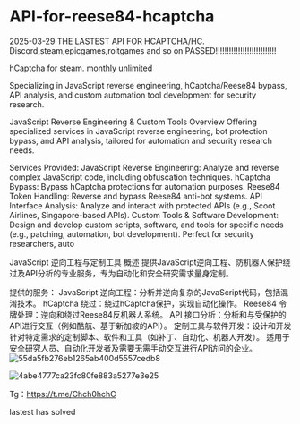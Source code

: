 # API-for-reese84-hcaptcha

2025-03-29  THE LASTEST API FOR HCAPTCHA/HC. Discord,steam,epicgames,roitgames and so on  PASSED!!!!!!!!!!!!!!!!!!!!!!!!!!!


hCaptcha for steam.
monthly  unlimited


Specializing in JavaScript reverse engineering, hCaptcha/Reese84 bypass, API analysis, and custom automation tool development for security research.





JavaScript Reverse Engineering & Custom Tools
Overview
Offering specialized services in JavaScript reverse engineering, bot protection bypass, and API analysis, tailored for automation and security research needs.

Services Provided:
JavaScript Reverse Engineering: Analyze and reverse complex JavaScript code, including obfuscation techniques.
hCaptcha Bypass: Bypass hCaptcha protections for automation purposes.
Reese84 Token Handling: Reverse and bypass Reese84 anti-bot systems.
API Interface Analysis: Analyze and interact with protected APIs (e.g., Scoot Airlines, Singapore-based APIs).
Custom Tools & Software Development: Design and develop custom scripts, software, and tools for specific needs (e.g., patching, automation, bot development).
Perfect for security researchers, auto



JavaScript 逆向工程与定制工具
概述
提供JavaScript逆向工程、防机器人保护绕过及API分析的专业服务，专为自动化和安全研究需求量身定制。

提供的服务：
JavaScript 逆向工程：分析并逆向复杂的JavaScript代码，包括混淆技术。
hCaptcha 绕过：绕过hCaptcha保护，实现自动化操作。
Reese84 令牌处理：逆向和绕过Reese84反机器人系统。
API 接口分析：分析和与受保护的API进行交互（例如酷航、基于新加坡的API）。
定制工具与软件开发：设计和开发针对特定需求的定制脚本、软件和工具（如补丁、自动化、机器人开发）。
适用于安全研究人员、自动化开发者及需要无需手动交互进行API访问的企业。
![55da5fb276eb1265ab400d5557cedb8](https://github.com/user-attachments/assets/7dd83dae-cd6b-443f-b17b-97332e135a63)

![4abe4777ca23fc80fe883a5277e3e25](https://github.com/user-attachments/assets/65ea322b-5db2-421a-9955-d0cdde360847)

Tg：https://t.me/Chch0hchC


lastest has solved
